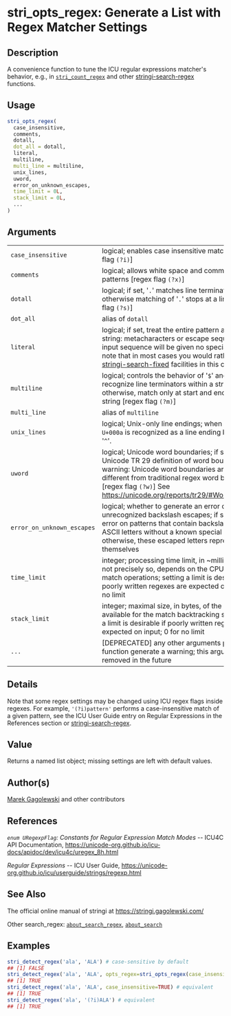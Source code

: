 # stri\_opts\_regex: Generate a List with Regex Matcher Settings

## Description

A convenience function to tune the <span class="pkg">ICU</span> regular expressions matcher\'s behavior, e.g., in [`stri_count_regex`](https://stringi.gagolewski.com/rapi/stri_count_regex.html) and other [stringi-search-regex](../../stringi/help/stringi-search-regex.html) functions.

## Usage

```r
stri_opts_regex(
  case_insensitive,
  comments,
  dotall,
  dot_all = dotall,
  literal,
  multiline,
  multi_line = multiline,
  unix_lines,
  uword,
  error_on_unknown_escapes,
  time_limit = 0L,
  stack_limit = 0L,
  ...
)
```

## Arguments

|                            |                                                                                                                                                                                                                                                                                                         |
|----------------------------|---------------------------------------------------------------------------------------------------------------------------------------------------------------------------------------------------------------------------------------------------------------------------------------------------------|
| `case_insensitive`         | logical; enables case insensitive matching \[regex flag `(?i)`\]                                                                                                                                                                                                                                        |
| `comments`                 | logical; allows white space and comments within patterns \[regex flag `(?x)`\]                                                                                                                                                                                                                          |
| `dotall`                   | logical; if set, \'`.`\' matches line terminators, otherwise matching of \'`.`\' stops at a line end \[regex flag `(?s)`\]                                                                                                                                                                              |
| `dot_all`                  | alias of `dotall`                                                                                                                                                                                                                                                                                       |
| `literal`                  | logical; if set, treat the entire pattern as a literal string: metacharacters or escape sequences in the input sequence will be given no special meaning; note that in most cases you would rather use the [stringi-search-fixed](../../stringi/help/stringi-search-fixed.html) facilities in this case |
| `multiline`                | logical; controls the behavior of \'`$`\' and \'`^`\'. If set, recognize line terminators within a string, otherwise, match only at start and end of input string \[regex flag `(?m)`\]                                                                                                                 |
| `multi_line`               | alias of `multiline`                                                                                                                                                                                                                                                                                    |
| `unix_lines`               | logical; Unix-only line endings; when enabled, only `U+000a` is recognized as a line ending by \'`.`\', \'`$`\', and \'`^`\'.                                                                                                                                                                           |
| `uword`                    | logical; Unicode word boundaries; if set, uses the Unicode TR 29 definition of word boundaries; warning: Unicode word boundaries are quite different from traditional regex word boundaries. \[regex flag `(?w)`\] See <https://unicode.org/reports/tr29/#Word_Boundaries>                              |
| `error_on_unknown_escapes` | logical; whether to generate an error on unrecognized backslash escapes; if set, fail with an error on patterns that contain backslash-escaped ASCII letters without a known special meaning; otherwise, these escaped letters represent themselves                                                     |
| `time_limit`               | integer; processing time limit, in \~milliseconds (but not precisely so, depends on the CPU speed), for match operations; setting a limit is desirable if poorly written regexes are expected on input; 0 for no limit                                                                                  |
| `stack_limit`              | integer; maximal size, in bytes, of the heap storage available for the match backtracking stack; setting a limit is desirable if poorly written regexes are expected on input; 0 for no limit                                                                                                           |
| `...`                      | \[DEPRECATED\] any other arguments passed to this function generate a warning; this argument will be removed in the future                                                                                                                                                                              |

## Details

Note that some regex settings may be changed using ICU regex flags inside regexes. For example, `'(?i)pattern'` performs a case-insensitive match of a given pattern, see the <span class="pkg">ICU</span> User Guide entry on Regular Expressions in the References section or [stringi-search-regex](../../stringi/help/stringi-search-regex.html).

## Value

Returns a named list object; missing settings are left with default values.

## Author(s)

[Marek Gagolewski](https://www.gagolewski.com/) and other contributors

## References

*`enum URegexpFlag`: Constants for Regular Expression Match Modes* -- ICU4C API Documentation, <https://unicode-org.github.io/icu-docs/apidoc/dev/icu4c/uregex_8h.html>

*Regular Expressions* -- ICU User Guide, <https://unicode-org.github.io/icu/userguide/strings/regexp.html>

## See Also

The official online manual of <span class="pkg">stringi</span> at <https://stringi.gagolewski.com/>

Other search\_regex: [`about_search_regex`](https://stringi.gagolewski.com/rapi/about_search_regex.html), [`about_search`](https://stringi.gagolewski.com/rapi/about_search.html)

## Examples




```r
stri_detect_regex('ala', 'ALA') # case-sensitive by default
## [1] FALSE
stri_detect_regex('ala', 'ALA', opts_regex=stri_opts_regex(case_insensitive=TRUE))
## [1] TRUE
stri_detect_regex('ala', 'ALA', case_insensitive=TRUE) # equivalent
## [1] TRUE
stri_detect_regex('ala', '(?i)ALA') # equivalent
## [1] TRUE
```
